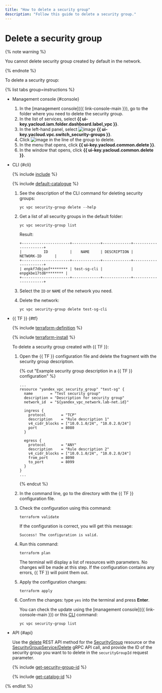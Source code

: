 ```yaml
---
title: "How to delete a security group"
description: "Follow this guide to delete a security group."
---
```


# Delete a security group

{% note warning %}

You cannot delete security group created by default in the network.

{% endnote %}

To delete a security group:

{% list tabs group=instructions %}

- Management console {#console}

   1. In the [management console]({{ link-console-main }}), go to the folder where you need to delete the security group.
   1. In the list of services, select **{{ ui-key.yacloud.iam.folder.dashboard.label_vpc }}**.
   1. In the left-hand panel, select ![image](../../_assets/vpc/security-group.svg) **{{ ui-key.yacloud.vpc.switch_security-groups }}**.
   1. Click ![image](../../_assets/options.svg) in the line of the group to delete.
   1. In the menu that opens, click **{{ ui-key.yacloud.common.delete }}**.
   1. In the window that opens, click **{{ ui-key.yacloud.common.delete }}**.

- CLI {#cli}

   {% include [include](../../_includes/cli-install.md) %}

   {% include [default-catalogue](../../_includes/default-catalogue.md) %}

   1. See the description of the CLI command for deleting security groups:

      ```
      yc vpc security-group delete --help
      ```

   1. Get a list of all security groups in the default folder:

      ```
      yc vpc security-group list
      ```

      Result:
      ```
      +----------------------+-------------+-------------+----------------------+
      |          ID          |    NAME     | DESCRIPTION |      NETWORK-ID      |
      +----------------------+-------------+-------------+----------------------+
      | enpkf7dbjonf******** | test-sg-cli |             | enpgkbe17td8******** |
      +----------------------+-------------+-------------+----------------------+
      ```

   1. Select the `ID` or `NAME` of the network you need.
   1. Delete the network:

      ```
      yc vpc security-group delete test-sg-cli
      ```

- {{ TF }} {#tf}

   {% include [terraform-definition](../../_tutorials/terraform-definition.md) %}

   {% include [terraform-install](../../_includes/terraform-install.md) %}

   To delete a security group created with {{ TF }}:

   1. Open the {{ TF }} configuration file and delete the fragment with the security group description.

      {% cut "Example security group description in a {{ TF }} configuration" %}

      ```hcl
      ...
      resource "yandex_vpc_security_group" "test-sg" {
        name        = "Test security group"
        description = "Description for security group"
        network_id  = "${yandex_vpc_network.lab-net.id}"

        ingress {
          protocol       = "TCP"
          description    = "Rule description 1"
          v4_cidr_blocks = ["10.0.1.0/24", "10.0.2.0/24"]
          port           = 8080
        }

        egress {
          protocol       = "ANY"
          description    = "Rule description 2"
          v4_cidr_blocks = ["10.0.1.0/24", "10.0.2.0/24"]
          from_port      = 8090
          to_port        = 8099
        }
      }
      ...
      ```

      {% endcut %}

   1. In the command line, go to the directory with the {{ TF }} configuration file.

   1. Check the configuration using this command:

      ```
      terraform validate
      ```

      If the configuration is correct, you will get this message:

      ```
      Success! The configuration is valid.
      ```

   1. Run this command:

      ```
      terraform plan
      ```

      The terminal will display a list of resources with parameters. No changes will be made at this step. If the configuration contains any errors, {{ TF }} will point them out.

   1. Apply the configuration changes:

      ```
      terraform apply
      ```

   1. Confirm the changes: type `yes` into the terminal and press **Enter**.

      You can check the update using the [management console]({{ link-console-main }}) or this [CLI](../../cli/quickstart.md) command:

      ```
      yc vpc security-group list
      ```

- API {#api}

   Use the [delete](../api-ref/SecurityGroup/delete.md) REST API method for the [SecurityGroup](../api-ref/SecurityGroup/index.md) resource or the [SecurityGroupService/Delete](../api-ref/grpc/security_group_service.md#Delete) gRPC API call, and provide the ID of the security group you want to to delete in the `securityGroupId` request parameter.

   {% include [get-security-group-id](../../_includes/vpc/get-security-group-id.md) %}

   {% include [get-catalog-id](../../_includes/get-catalog-id.md) %}

{% endlist %}
